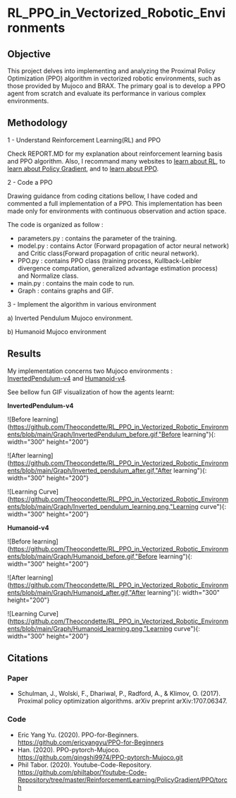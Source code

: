 # RL_PPO_in_Vectorized_Robotic_Environments

## Objective
This project delves into implementing and analyzing the Proximal Policy Optimization (PPO) algorithm in vectorized robotic environments, such as those provided by Mujoco and BRAX. The primary goal is to develop a PPO agent from scratch and evaluate its performance in various complex environments.

## Methodology

1 - Understand Reinforcement Learning(RL) and PPO

Check REPORT.MD for my explanation about reinforcement learning basis and PPO algorithm.
Also, I recommand many websites to [learn about RL]( https://spinningup.openai.com/en/latest/spinningup/rl_intro.html), to [learn about Policy Gradient](https://towardsdatascience.com/an-intuitive-explanation-of-policy-gradient-part-1-reinforce-aa4392cbfd3c), and to [learn about PPO](https://medium.com/@eyyu/coding-ppo-from-scratch-with-pytorch-part-1-4-613dfc1b14c8).

2 - Code a PPO

Drawing guidance from coding citations bellow, I have coded and commented a full implementation of a PPO. 
This implementation has been made only for environments with continuous observation and action space.

The code is organized as follow :

* parameters.py : contains the parameter of the training.
* model.py : contains Actor (Forward propagation of actor neural network) and Critic class(Forward propagation of critic neural network).
* PPO.py : contains PPO class (training process, Kullback-Leibler divergence computation, generalized advantage estimation process) and Normalize class.
* main.py : contains the main code to run.
* Graph : contains graphs and GIF. 

3 - Implement the algorithm in various environment

  a) Inverted Pendulum Mujoco environment.

  b) Humanoid Mujoco environment

## Results

My implementation concerns two Mujoco environments : [InvertedPendulum-v4](https://www.gymlibrary.dev/environments/mujoco/inverted_pendulum/) and [Humanoid-v4](https://www.gymlibrary.dev/environments/mujoco/humanoid/).

See bellow fun GIF visualization of how the agents learnt:

**InvertedPendulum-v4**

![Before learning](https://github.com/Theocondette/RL_PPO_in_Vectorized_Robotic_Environments/blob/main/Graph/InvertedPendulum_before.gif,"Before learning"){: width="300" height="200"}

![After learning](https://github.com/Theocondette/RL_PPO_in_Vectorized_Robotic_Environments/blob/main/Graph/Inverted_pendulum_after.gif,"After learning"){: width="300" height="200"}

![Learning Curve](https://github.com/Theocondette/RL_PPO_in_Vectorized_Robotic_Environments/blob/main/Graph/Inverted_pendulum_learning.png,"Learning curve"){: width="300" height="200"}

**Humanoid-v4**

![Before learning](https://github.com/Theocondette/RL_PPO_in_Vectorized_Robotic_Environments/blob/main/Graph/Humanoid_before.gif,"Before learning"){: width="300" height="200"}

![After learning](https://github.com/Theocondette/RL_PPO_in_Vectorized_Robotic_Environments/blob/main/Graph/Humanoid_after.gif,"After learning"){: width="300" height="200"}

![Learning Curve](https://github.com/Theocondette/RL_PPO_in_Vectorized_Robotic_Environments/blob/main/Graph/Humanoid_learning.png,"Learning curve"){: width="300" height="200"}


## Citations

### Paper

*  Schulman, J., Wolski, F., Dhariwal, P., Radford, A., & Klimov, O. (2017). Proximal policy optimization algorithms. arXiv preprint arXiv:1707.06347.

### Code

* Eric Yang Yu. (2020). PPO-for-Beginners. https://github.com/ericyangyu/PPO-for-Beginners
* Han. (2020). PPO-pytorch-Mujoco. https://github.com/qingshi9974/PPO-pytorch-Mujoco.git
* Phil Tabor. (2020). Youtube-Code-Repository. https://github.com/philtabor/Youtube-Code-Repository/tree/master/ReinforcementLearning/PolicyGradient/PPO/torch



